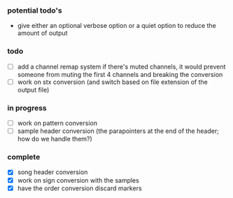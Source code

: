 ### potential todo's

- give either an optional verbose option or a quiet option to reduce the amount of output


### todo

- [ ] add a channel remap system if there's muted channels, it would prevent someone from muting the first 4 channels and breaking the conversion
- [ ] work on stx conversion (and switch based on file extension of the output file)

### in progress

- [ ] work on pattern conversion
- [ ] sample header conversion (the parapointers at the end of the header; how do we handle them?)

### complete

- [x] song header conversion
- [x] work on sign conversion with the samples
- [x] have the order conversion discard markers